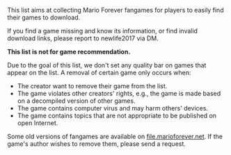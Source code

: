 This list aims at collecting Mario Forever fangames for players to easily find their games to download. 

If you find a game missing and know its information, or find invalid download links, please report to newlife2017 via DM.

**This list is not for game recommendation.**

Due to the goal of this list, we don't set any quality bar on games that appear on the list. A removal of certain game only occurs when:

- The creator want to remove their game from the list.
- The game violates other creators' rights, e.g., the game is made based on a decompiled version of other games.
- The game contains computer virus and may harm others' devices.
- The game contains topics that are not appropriate to be published on open Internet.

Some old versions of fangames are available on [file.marioforever.net](https://file.marioforever.net/mario-forever/games/). If the game's author wishes to remove them, please send a request.
